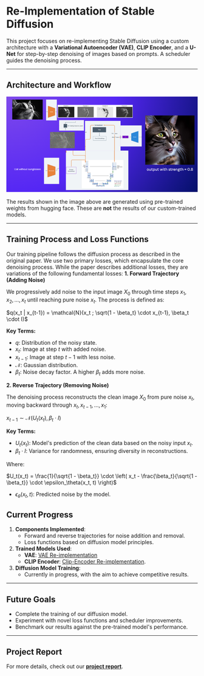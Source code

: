 # **Re-Implementation of Stable Diffusion**

This project focuses on re-implementing Stable Diffusion using a custom architecture with a **Variational Autoencoder (VAE)**, **CLIP Encoder**, and a **U-Net** for step-by-step denoising of images based on prompts. A scheduler guides the denoising process.

---

## **Architecture and Workflow**

![Architecture and Workflow](images/architecture.png)

The results shown in the image above are generated using pre-trained weights from hugging face. 
These are **not** the results of our custom-trained models.

---

## **Training Process and Loss Functions**

Our training pipeline follows the diffusion process as described in the original paper. We use two primary losses, which encapsulate the core denoising process. While the paper describes additional losses, they are variations of the following fundamental losses:
**1. Forward Trajectory (Adding Noise)**

We progressively add noise to the input image $X_0$ through time steps $x_1, x_2, \dots, x_t$ until reaching pure noise $x_t$. The process is defined as:

$q(x_t | x_{t-1}) = \mathcal{N}(x_t ; \sqrt{1 - \beta_t} \cdot x_{t-1}, \beta_t \cdot I)$

**Key Terms:**

* $q$: Distribution of the noisy state.
* $x_t$: Image at step $t$ with added noise.
* $x_{t-1}$: Image at step $t-1$ with less noise.
* $\mathcal{N}$: Gaussian distribution.
* $\beta_t$: Noise decay factor. A higher $\beta_t$ adds more noise.

**2. Reverse Trajectory (Removing Noise)**

The denoising process reconstructs the clean image $X_0$ from pure noise $x_t$, moving backward through $x_t, x_{t-1}, \dots, x_1$:

$x_{t-1} \sim \mathcal{N}(U_t(x_t), \beta_t \cdot I)$

**Key Terms:**

* $U_t(x_t)$: Model's prediction of the clean data based on the noisy input $x_t$.
* $\beta_t \cdot I$: Variance for randomness, ensuring diversity in reconstructions.

Where:

$U_t(x_t) = \frac{1}{\sqrt{1 - \beta_t}} \cdot \left( x_t - \frac{\beta_t}{\sqrt{1 - \beta_t}} \cdot \epsilon_\theta(x_t, t) \right)$

* $\epsilon_\theta(x_t, t)$: Predicted noise by the model.

## **Current Progress**
1. **Components Implemented**:
   - Forward and reverse trajectories for noise addition and removal.
   - Loss functions based on diffusion model principles.
2. **Trained Models Used**:
   - **VAE**: [VAE Re-implementation](https://github.com/bit-soham/VAE)
   - **CLIP Encoder**: [Clip-Encoder Re-implementation](https://github.com/theSohamTUmbare/CLIP-model).
3. **Diffusion Model Training**:
   - Currently in progress, with the aim to achieve competitive results.

---

## **Future Goals**
- Complete the training of our diffusion model.
- Experiment with novel loss functions and scheduler improvements.
- Benchmark our results against the pre-trained model's performance.

---

## **Project Report**
For more details, check out our **[project report](https://publuu.com/flip-book/761505/1690317)**.
